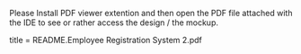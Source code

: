 Please Install PDF viewer extention and then open the PDF file attached with the IDE to see or rather access the design / the mockup.

title = README.Employee Registration System 2.pdf